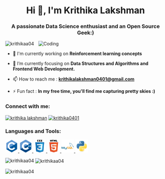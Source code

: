 <!-- [![MasterHead](https://thumbs.gfycat.com/RipeChiefCrow-size_restricted.gif)](https://krithikaa04.io) -->
<h1 align="center">Hi 👋, I'm Krithika Lakshman</h1>
<h3 align="center">A passionate Data Science enthusiast and an Open Source Geek:)</h3>
<img align="right" alt="Coding" width="400" src = "https://images.lemonly.com/wp-content/uploads/2018/08/07150313/Homebase_Thumb_v01.gif">

<p align="left"> <img src="https://komarev.com/ghpvc/?username=krithikaa04&label=Profile%20views&color=0e75b6&style=flat" alt="krithikaa04" /> </p>

- 🔭 I'm currently working on **Reinforcement learning concepts**

- 🌱 I’m currently focusing on **Data Structures and Algorithms and Frontend Web Development.**

- 📫 How to reach me : **krithikalakshman0401@gmail.com**

- ⚡ Fun fact : **In my free time, you'll find me capturing pretty skies :)**

<h3 align="left">Connect with me:</h3>
<p align="left">
<a href="https://www.linkedin.com/in/krithika-lakshman-7767a1247/" target="blank"><img align="center" src="https://raw.githubusercontent.com/rahuldkjain/github-profile-readme-generator/master/src/images/icons/Social/linked-in-alt.svg" alt="krithika lakshman" height="30" width="40" /></a>
<a href="https://instagram.com/krithika0401" target="blank"><img align="center" src="https://raw.githubusercontent.com/rahuldkjain/github-profile-readme-generator/master/src/images/icons/Social/instagram.svg" alt="krithika0401" height="30" width="40" /></a>
</p>

<h3 align="left">Languages and Tools:</h3>
<p align="left"> <a href="https://www.cprogramming.com/" target="_blank" rel="noreferrer"> <img src="https://raw.githubusercontent.com/devicons/devicon/master/icons/c/c-original.svg" alt="c" width="40" height="40"/> </a> <a href="https://www.w3schools.com/cpp/" target="_blank" rel="noreferrer"> <img src="https://raw.githubusercontent.com/devicons/devicon/master/icons/cplusplus/cplusplus-original.svg" alt="cplusplus" width="40" height="40"/> </a> <a href="https://www.w3schools.com/css/" target="_blank" rel="noreferrer"> <img src="https://raw.githubusercontent.com/devicons/devicon/master/icons/css3/css3-original-wordmark.svg" alt="css3" width="40" height="40"/> </a> <a href="https://www.w3.org/html/" target="_blank" rel="noreferrer"> <img src="https://raw.githubusercontent.com/devicons/devicon/master/icons/html5/html5-original-wordmark.svg" alt="html5" width="40" height="40"/> </a> <a href="https://www.mysql.com/" target="_blank" rel="noreferrer"> <img src="https://raw.githubusercontent.com/devicons/devicon/master/icons/mysql/mysql-original-wordmark.svg" alt="mysql" width="40" height="40"/> </a> <a href="https://www.python.org" target="_blank" rel="noreferrer"> <img src="https://raw.githubusercontent.com/devicons/devicon/master/icons/python/python-original.svg" alt="python" width="40" height="40"/> </a> </p>

<p><img align="left" src="https://github-readme-stats.vercel.app/api/top-langs?username=krithikaa04&show_icons=true&locale=en&layout=compact" alt="krithikaa04" /></p>

<p>&nbsp;<img align="center" src="https://github-readme-stats.vercel.app/api?username=krithikaa04&show_icons=true&locale=en" alt="krithikaa04" /></p>

<p><img align="center" src="https://github-readme-streak-stats.herokuapp.com/?user=krithikaa04&" alt="krithikaa04" /></p>
